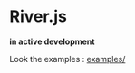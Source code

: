 
# River.js

**in active development**

Look the examples : [examples/](https://github.com/wuha-io/river/blob/master/examples/)
